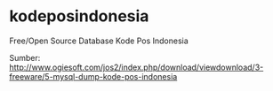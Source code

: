 kodeposindonesia
================

Free/Open Source Database Kode Pos Indonesia

Sumber: http://www.ogiesoft.com/jos2/index.php/download/viewdownload/3-freeware/5-mysql-dump-kode-pos-indonesia
